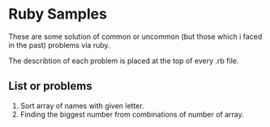 # Ruby Samples

These are some solution of common or uncommon (but those which i faced in the past) problems via ruby.

The describtion of each problem is placed at the top of every .rb file.

## List or problems

1. Sort array of names with given letter.
2. Finding the biggest number from combinations of number of array.